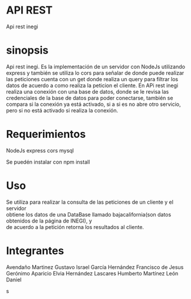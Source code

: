 # API REST
Api rest inegi

# sinopsis
Api rest inegi. 
Es la implementación de un servidor con NodeJs utilizando 
express y también se utiliza lo cors para señalar de donde puede realizar las peticiones
cuenta con un get donde realiza un query para filtrar los datos de acuerdo a como realiza la 
peticion el cliente.
En APi rest inegi realiza una conexión con una base de datos, donde se le revisa las credenciales
de la base de datos para poder conectarse, también se compara si la conexión ya está activado, si a si es 
no abre otro servicio, pero si no está activado si realiza la conexión.

# Requerimientos
NodeJs 
express 
cors 
mysql 

Se puedén instalar con npm install 

# Uso 
Se utiliza para realizar la consulta de las peticiones de un cliente y el servidor  
obtiene los datos de una DataBase llamado bajacalifornia(son datos obtenidos de la página de INEGI), y  
de acuerdo a la petición retorna los resultados al cliente.  

# Integrantes
Avendaño Martinez Gustavo Israel 
García Hernández Francisco de Jesus 
Gerónimo Aparicio Elvia 
Hernández Lascares Humberto 
Martínez León Daniel 

s

